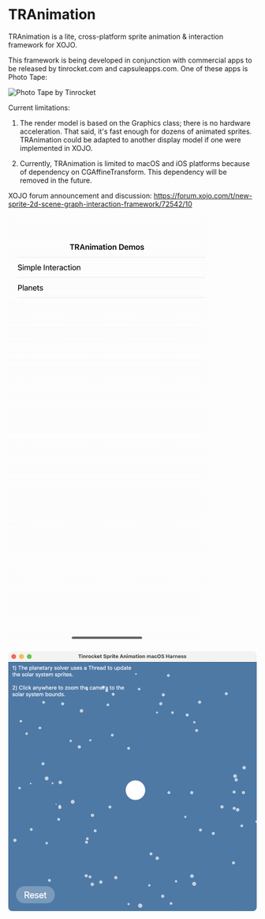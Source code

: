# TRAnimation

TRAnimation is a lite, cross-platform sprite animation & interaction framework for XOJO.

This framework is being developed in conjunction with commercial apps to be released by tinrocket.com and capsuleapps.com. One of these apps is Photo Tape:

![Photo Tape by Tinrocket](Data/RPReplay_Final1697486727.gif)

Current limitations:

1) The render model is based on the Graphics class; there is no hardware acceleration. That said, it's fast enough for dozens of animated sprites. TRAnimation could be adapted to another display model if one were implemented in XOJO.

2) Currently, TRAnimation is limited to macOS and iOS platforms because of dependency on CGAffineTransform. This dependency will be removed in the future.

XOJO forum announcement and discussion: https://forum.xojo.com/t/new-sprite-2d-scene-graph-interaction-framework/72542/10

![iOS Demo Harness](Data/Simulator_Screen_Recording_-_iPhone_14_Plus_-_2023-10-16_at_15.39.59.gif)

![macOS Demo Harness (Planets)](Data/Screenshot%202023-10-16%20at%203.51.57%20PM.png)

